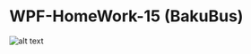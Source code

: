 # WPF-HomeWork-15 (BakuBus)

![alt text](https://cdn.discordapp.com/attachments/942408823564562484/1038547189674283098/BakuBus.gif)
